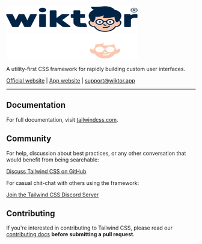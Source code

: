 <p>
  <a href="https://thewiktor.com/" target="_blank">
    <img src="./.github/logo-light.svg" alt="Wiktor Logo" width="350" height="70">
  </a>
  <a href="https://thewiktor.com/" target="_blank">
    <img src="./.github/logo-dark.svg" alt="Wiktor Logo" width="350" height="70">
  </a>
</p>

A utility-first CSS framework for rapidly building custom user interfaces.

<p>
    <a href="https://thewiktor.com">Official website</a>
    |
    <a href="https://wiktor.app">App website</a>
    |
    <a href="mailto:support@wiktor.app">support@wiktor.app</a>
</p>

------

## Documentation

For full documentation, visit [tailwindcss.com](https://tailwindcss.com/).

## Community

For help, discussion about best practices, or any other conversation that would benefit from being searchable:

[Discuss Tailwind CSS on GitHub](https://github.com/tailwindcss/tailwindcss/discussions)

For casual chit-chat with others using the framework:

[Join the Tailwind CSS Discord Server](https://discord.gg/7NF8GNe)

## Contributing

If you're interested in contributing to Tailwind CSS, please read our [contributing docs](https://github.com/tailwindcss/tailwindcss/blob/master/.github/CONTRIBUTING.md) **before submitting a pull request**.
